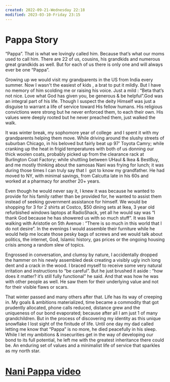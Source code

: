 ```yaml
---
created: 2022-09-21-Wednesday 22:18
modified: 2023-03-10-Friday 23:15
---
```


# Pappa Story

“Pappa”. That is what we lovingly called him. Because that’s what our moms used to call him. There are 22 of us, cousins, his grandkids and numerous great grandkids as well. But for each of us there is only one and will always ever be one “Pappa”.

Growing up we would visit my grandparents in the US from India every summer. Now I wasn't the easiest of kids , a brat to put it mildly. But I have no memory of him scolding me or raising his voice. Just a mild : “Beta that’s not nice. Love what God has given you, be generous & be helpful”.God was an integral part of his life. Though I suspect the deity Himself was just a disguise to warrant a life of service toward His fellow humans. His religious convictions were strong but he never enforced them, to each their own. His values were deeply rooted but he never preached them, just walked the walk.

It was winter break, my sophomore year of college  and I spent it with my grandparents helping them move. While driving around the slushy streets of suburban Chicago, in his beloved but fairly beat up 97’ Toyota Camry; while cranking up the heat in frigid temperatures with both of us donning our thick woolen coats, probably picked up from the clearance rack at Burlington Coat Factory; while shuttling between UHaul & Ikea & BestBuy, and me mostly thinking about the samosas Nani was frying for lunch; it was during those times I can truly say that I  got to know my grandfather. He had moved to NY, with minimal savings, from Calcutta late in his 60s and worked at a pharmacy for another 20+ years.

Even though he would never say it, I knew it was because he wanted to provide for his family rather than be provided for, he wanted to assist them instead of seeking government assistance for himself. We would be shopping for 3 for 2 shirts at Costco, $50 dining sets at Ikea, 3 year old refurbished windows laptops at RadioShack, yet all he would say was “I thank God because he has showered us with so much stuff”. It was like walking with Aristotle on 5th Avenue : ”There is so much in this world that I do not desire”. In the evenings I would assemble their furniture while he would help me locate those pesky bags of screws and we would talk about politics, the internet, God, Islamic history, gas prices or the ongoing housing crisis among a random slew of topics.

Engrossed in conversation, and clumsy by nature, I accidentally dropped the hammer on his newly assembled desk creating a visibly ugly inch long dent and a crack in the wood. I braced myself to receive some very natural irritation and instructions to “be careful”. But he just brushed it aside : “how does it matter? it’s still fully functional” he said. And that was how he was with other people as well. He saw them for their underlying value and not for their visible flaws or scars.

That winter passed and many others after that. Life has its way of creeping in. My goals & ambitions materialized, time became a commodity that got prudently allocated, phone calls reduced, distance grew and the uniqueness of our bond evaporated; because after all I am just 1 of many grandchildren. But in the process of discovering my identity as this unique snowflake I lost sight of the finitude of life. Until one day my dad called letting me know that “Pappa” is no more, he died peacefully in his sleep. While I let my ambitions & insecurities get in the way of developing our bond to its full potential, he left me with the greatest inheritance there could be. An enduring set of values and a minimalist life of service that sparkles as my north star.

# [Nani Pappa video](https://drive.google.com/open?id=1GiZ-a2ZRyRPZSxRIzkLPTaxeEZnzjGZ2&authuser=mrahusain%40gmail.com&usp=drive_fs)
